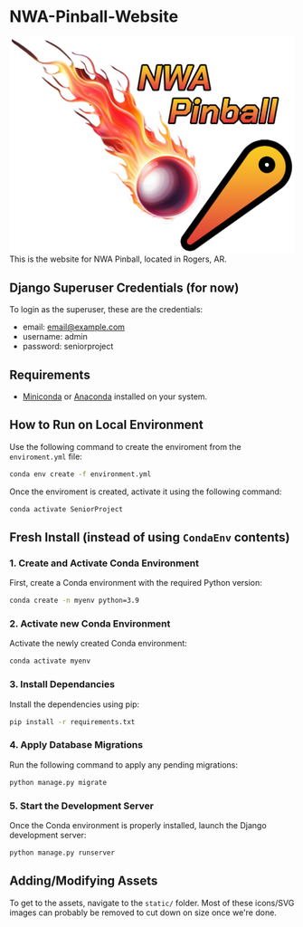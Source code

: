# NWA-Pinball-Website
![NWA Pinball Logo](/assets/NWAPinballFullSmallerBack.png)
This is the website for NWA Pinball, located in Rogers, AR.

## Django Superuser Credentials (for now)
To login as the superuser, these are the credentials:
- email: email@example.com
- username: admin
- password: seniorproject


## Requirements

- [Miniconda](https://docs.conda.io/en/latest/miniconda.html) or [Anaconda](https://www.anaconda.com/products/distribution) installed on your system.


## How to Run on Local Environment
Use the following command to create the enviroment from the `enviroment.yml` file:
```bash
conda env create -f environment.yml
```
Once the enviroment is created, activate it using the following command:
```bash
conda activate SeniorProject
```

## Fresh Install (instead of using `CondaEnv` contents)
### 1. Create and Activate Conda Environment

First, create a Conda environment with the required Python version:

```bash
conda create -n myenv python=3.9
```

### 2. Activate new Conda Environment

Activate the newly created Conda environment:
```bash
conda activate myenv
```

### 3. Install Dependancies

Install the dependencies using pip:
```bash
pip install -r requirements.txt
```

### 4. Apply Database Migrations

Run the following command to apply any pending migrations:
```bash
python manage.py migrate
```

### 5. Start the Development Server

Once the Conda environment is properly installed, launch the Django development server:
```bash
python manage.py runserver
```


## Adding/Modifying Assets
To get to the assets, navigate to the `static/` folder. Most of these icons/SVG images can probably be removed to cut down on size once we're done.